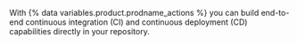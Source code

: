 With {% data variables.product.prodname_actions %} you can build end-to-end continuous integration (CI) and continuous deployment (CD) capabilities directly in your repository.
